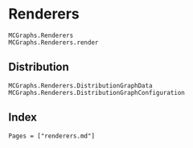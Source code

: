 # Renderers

```@docs
MCGraphs.Renderers
MCGraphs.Renderers.render
```

## Distribution

```@docs
MCGraphs.Renderers.DistributionGraphData
MCGraphs.Renderers.DistributionGraphConfiguration
```

## Index

```@index
Pages = ["renderers.md"]
```
